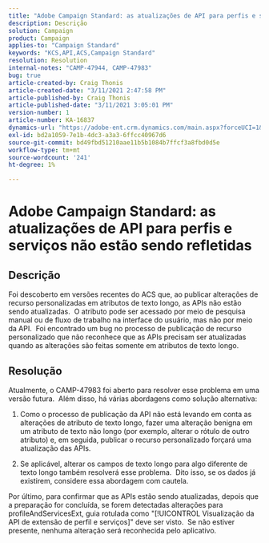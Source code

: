 ```yaml
---
title: "Adobe Campaign Standard: as atualizações de API para perfis e serviços não estão sendo refletidas"
description: Descrição
solution: Campaign
product: Campaign
applies-to: "Campaign Standard"
keywords: "KCS,API,ACS,Campaign Standard"
resolution: Resolution
internal-notes: "CAMP-47944, CAMP-47983"
bug: true
article-created-by: Craig Thonis
article-created-date: "3/11/2021 2:47:58 PM"
article-published-by: Craig Thonis
article-published-date: "3/11/2021 3:05:01 PM"
version-number: 1
article-number: KA-16837
dynamics-url: "https://adobe-ent.crm.dynamics.com/main.aspx?forceUCI=1&pagetype=entityrecord&etn=knowledgearticle&id=9e584fc3-7882-eb11-a812-000d3a3b2c6b"
exl-id: bd2a1059-7e1b-4dc3-a3a3-6ffcc40967d6
source-git-commit: bd49fbd51210aae11b5b1084b7ffcf3a8fbd0d5e
workflow-type: tm+mt
source-wordcount: '241'
ht-degree: 1%

---
```


# Adobe Campaign Standard: as atualizações de API para perfis e serviços não estão sendo refletidas

## Descrição


Foi descoberto em versões recentes do ACS que, ao publicar alterações de recurso personalizadas em atributos de texto longo, as APIs não estão sendo atualizadas.  O atributo pode ser acessado por meio de pesquisa manual ou de fluxo de trabalho na interface do usuário, mas não por meio da API.  Foi encontrado um bug no processo de publicação de recurso personalizado que não reconhece que as APIs precisam ser atualizadas quando as alterações são feitas somente em atributos de texto longo.


## Resolução


Atualmente, o CAMP-47983 foi aberto para resolver esse problema em uma versão futura.  Além disso, há várias abordagens como solução alternativa:

1) Como o processo de publicação da API não está levando em conta as alterações de atributo de texto longo, fazer uma alteração benigna em um atributo de texto não longo (por exemplo, alterar o rótulo de outro atributo) e, em seguida, publicar o recurso personalizado forçará uma atualização das APIs.

2) Se aplicável, alterar os campos de texto longo para algo diferente de texto longo também resolverá esse problema.  Dito isso, se os dados já existirem, considere essa abordagem com cautela.



Por último, para confirmar que as APIs estão sendo atualizadas, depois que a preparação for concluída, se forem detectadas alterações para profileAndServicesExt, guia rotulada como &quot;[!UICONTROL Visualização da API de extensão de perfil e serviços]&quot; deve ser visto.  Se não estiver presente, nenhuma alteração será reconhecida pelo aplicativo.
